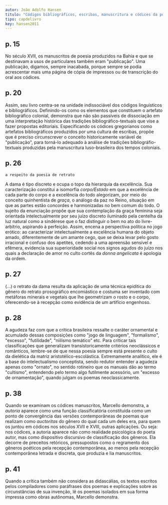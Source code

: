 ```yaml
---
autor: João Adolfo Hansen
titulo: "Códigos bibliográficos, escribas, manuscritura e códices da poesia atribuída a Gregório de Matos e Guerra"
tipo: capdelivro
key: hansen2011 
---
```


## p. 15

No século XVII, os manuscritos de poesia produzidos na Bahia e que se destinavam a usos de particulares também eram "publicação". Uma publicação, digamos, sempre inacabada, porque sempre se podia acrescentar mais uma página de cópia de impressos ou de transcrição do oral aos códices.

## p. 20

Assim, seu livro centra-se na unidade indissociável dos códigos linguísticos e bibliográficos. Definindo-os como os elementos que constituem o artefato bibliográfico colonial, demonstra que não são passíveis de dissociação em uma interpretação histórica das tradições bibliográfico-textuais que vise a fazer propostas editoriais. Especificando os códices gregorianos como artefatos bibliográficos produzidos por uma cultura de escribas, propõe que é preciso circunscrever o conceito historicamente variável de "publicação", para torná-lo adequado à análise de tradições bibliográfio-textuais produzidas pela manuscritura luso-brasileira dos tempos coloniais.

## p. 26

`a respeito da poesia de retrato`

A dama é tipo discreto e ocupa o topo da hierarquia da excelência. Sua caracterização constitui a isomorfia *corpo/Estado* em que a excelência de cada parte do corpo e a excelência do todo alegorizam, por meio do conceito quinhentista de *graça*, o análogo da paz no Reino, situação em que as partes estão concordes e harmonizadas no bem comum do todo. O sujeito da enunciação propõe que sua contemplação da graça feminina seja orientada intelectualmente por seu juízo discreto iluminado pela centelha da luz natural como a sindérese que o faz distinguir o bem no ato do livre-arbítrio, aspirando à perfeição. Assim, encena a perspectiva política no jogo erótico: ao caracterizar intelectualmente a excelência humana do objeto amado, diferentemente de um amante cego, que se deixa levar pelo gosto irracional e confuso dos apetites, cedendo a uma apreensão sensível e efêmera, evidencia sua superioridade social nos signos agudos do juízo nos quais a declaração de amor no culto cortês da *donna angelicata* é apologia da ordem.

## p. 27

(...) o retrato da dama resulta da aplicação de uma técnica epidítica do gênero do retrato prosográfico encomiástico e costuma ser inventado com metáforas minerais e vegetais que lhe geometrizam o rosto e o corpo, oferecendo-se à recepção como evidência de um artifício engenhoso.

## p. 28

A agudeza faz com que a crítica brasileira ressalte o caráter ornamental e acumulado dessas composições como "jogo de linguagem", "formalismo", "excesso", "futilidade", "niilismo temático" etc. Para criticar tais classificações que generalizam transistoricamente critérios neoclássicos e românticos, lembre-se de que nessa poesia sempre está presente o culto da dielética da matriz aristotélico-escolástica. Extremamente analítico, ele é a base do intelectualismo conceptista, sendo redutor entender a agudeza apenas como "ornato", no sentido rotineiro que os manuais dão ao termo "cultismo", entendendo pelo termo algo futilmente acessório, um "excesso de ornamentação", quando julgam os poemas neoclassicamente.

## p. 38

Quando se examinam os códices manuscritos, Marcello demonstra, a *autoria* aparece como uma função classificatória constituída como um ponto de convergência das versões contemporâneas de poemas que realizam como *auctoritas* do gênero do qual cada um deles era, para quem os juntou em códices nos séculos XVII e XVIII, outras aplicações. Ou seja: nos códices, a autoria aparece não como realidade psicológica do poeta autor, mas como dispositivo discursivo de classificação dos gêneros. Ela decorre de preceitos retóricos, pressupostos como o regramento dos gêneros poéticos pela recepção contemporânea, ao menos pela recepção contemporânea letrada e discreta, que produzia e lia manuscritos.

## p. 41

Quando a crítica também não considera as didascálias, os textos escritos pelos compiladores como paráfrases dos poemas e explicações sobre as circunstâncias de sua invenção, lê os poemas isolados em sua forma impressa como obras autônomas, Marcello demonstra.


